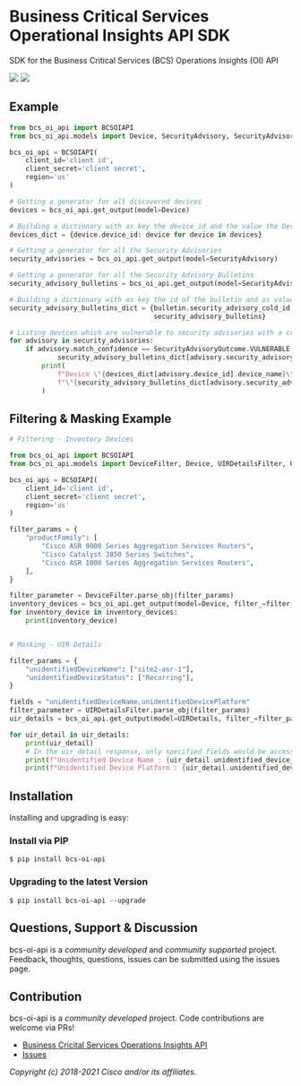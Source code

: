 # Business Critical Services Operational Insights API SDK

SDK for the Business Critical Services (BCS) Operations Insights (OI) API

[![](https://img.shields.io/badge/license-MIT-blue.svg)](https://github.com/CiscoDevNet/bcs-oi-api-sdk/blob/master/LICENSE.md)
[![](https://img.shields.io/pypi/v/bcs-oi-api.svg)](https://pypi.python.org/pypi/bcs-oi-api)

## Example

```python
from bcs_oi_api import BCSOIAPI
from bcs_oi_api.models import Device, SecurityAdvisory, SecurityAdvisoryBulletin, SecurityAdvisoryOutcome

bcs_oi_api = BCSOIAPI(
    client_id='client id',
    client_secret='client secret',
    region='us'
)

# Getting a generator for all discovered devices
devices = bcs_oi_api.get_output(model=Device)

# Building a dictionary with as key the device_id and the value the Device object for lookups
devices_dict = {device.device_id: device for device in devices}

# Getting a generator for all the Security Advisories
security_advisories = bcs_oi_api.get_output(model=SecurityAdvisory)

# Getting a generator for all the Security Advisory Bulletins
security_advisory_bulletins = bcs_oi_api.get_output(model=SecurityAdvisoryBulletin)

# Building a dictionary with as key the id of the bulletin and as value the bulletin itself for lookups
security_advisory_bulletins_dict = {bulletin.security_advisory_cold_id: bulletin for bulletin in
                                    security_advisory_bulletins}

# Listing devices which are vulnerable to security advisories with a critical impact rating
for advisory in security_advisories:
    if advisory.match_confidence == SecurityAdvisoryOutcome.VULNERABLE and \
            security_advisory_bulletins_dict[advisory.security_advisory_cold_id].security_impact_rating == 'Critical':
        print(
            f"Device \"{devices_dict[advisory.device_id].device_name}\" is vulnerable to "
            f"\"{security_advisory_bulletins_dict[advisory.security_advisory_cold_id].bulletin_title}\""
        )

```
## Filtering & Masking Example
```python
# Filtering - Inventory Devices

from bcs_oi_api import BCSOIAPI
from bcs_oi_api.models import DeviceFilter, Device, UIRDetailsFilter, UIRDetails

bcs_oi_api = BCSOIAPI(
    client_id='client id',
    client_secret='client secret',
    region='us'
)

filter_params = {
    "productFamily": [
        "Cisco ASR 9000 Series Aggregation Services Routers",
        "Cisco Catalyst 3850 Series Switches",
        "Cisco ASR 1000 Series Aggregation Services Routers",
    ],
}

filter_parameter = DeviceFilter.parse_obj(filter_params)
inventory_devices = bcs_oi_api.get_output(model=Device, filter_=filter_parameter)
for inventory_device in inventory_devices:
    print(inventory_device)


# Masking - UIR Details

filter_params = {
    "unidentifiedDeviceName": ["site2-asr-1"],
    "unidentifiedDeviceStatus": ["Recurring"],
}

fields = "unidentifiedDeviceName,unidentifiedDevicePlatform"
filter_parameter = UIRDetailsFilter.parse_obj(filter_params)
uir_details = bcs_oi_api.get_output(model=UIRDetails, filter_=filter_parameter, fields=fields)

for uir_detail in uir_details:
    print(uir_detail)
    # In the uir_detail response, only specified fields would be accessible.
    print(f"Unidentified Device Name : {uir_detail.unidentified_device_name}")
    print(f"Unidentified Device Platform : {uir_detail.unidentified_device_platform}")

```



## Installation

Installing and upgrading is easy:

### Install via PIP
```
$ pip install bcs-oi-api
```

### Upgrading to the latest Version

```
$ pip install bcs-oi-api --upgrade
```


## Questions, Support & Discussion

bcs-oi-api is a *community developed* and *community supported* project. Feedback, thoughts, questions, issues can be submitted using the issues page.

## Contribution

bcs-oi-api is a *community developed* project. Code contributions are welcome via PRs!

 - [Business Cricital Services Operations Insights API](https://developer.cisco.com/docs/bcs-operational-insights)
 - [Issues](https://github.com/CiscoDevNet/bcs-oi-api-sdk/issues)

*Copyright (c) 2018-2021 Cisco and/or its affiliates.*
